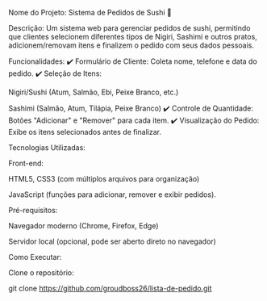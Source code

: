 Nome do Projeto: Sistema de Pedidos de Sushi 🍣

Descrição:
Um sistema web para gerenciar pedidos de sushi, permitindo que clientes selecionem diferentes tipos de Nigiri, Sashimi e outros pratos, adicionem/removam itens e finalizem o pedido com seus dados pessoais.

Funcionalidades:
✔️ Formulário de Cliente: Coleta nome, telefone e data do pedido.
✔️ Seleção de Itens:

Nigiri/Sushi (Atum, Salmão, Ebi, Peixe Branco, etc.)

Sashimi (Salmão, Atum, Tilápia, Peixe Branco)
✔️ Controle de Quantidade: Botões "Adicionar" e "Remover" para cada item.
✔️ Visualização do Pedido: Exibe os itens selecionados antes de finalizar.

Tecnologias Utilizadas:

Front-end:

HTML5, CSS3 (com múltiplos arquivos para organização)

JavaScript (funções para adicionar, remover e exibir pedidos).

Pré-requisitos:

Navegador moderno (Chrome, Firefox, Edge)

Servidor local (opcional, pode ser aberto direto no navegador)

Como Executar:

Clone o repositório:

git clone https://github.com/groudboss26/lista-de-pedido.git
